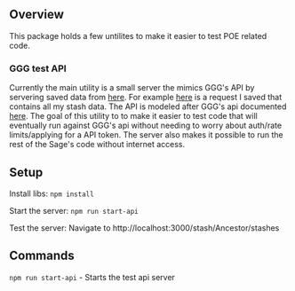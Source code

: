 ## Overview
This package holds a few untilites to make it easier to test POE related code. 


### GGG test API
Currently the main utility is a small server the mimics GGG's API by servering saved data from [here](https://github.com/PoeStack/poestack-sage/tree/main/poe-test-env/poe-api-data/). For example [here](https://github.com/PoeStack/poestack-sage/blob/main/poe-test-env/poe-api-data/stash/Ancestor/stashes.json) is a request I saved that contains all my stash data. The API is modeled after GGG's api documented [here](https://www.pathofexile.com/developer/docs/reference). The goal of this utility to to make it easier to test code that will eventually run against GGG's api without needing to worry about auth/rate limits/applying for a API token. The server also makes it possible to run the rest of the Sage's code without internet access.

## Setup
Install libs: `npm install`

Start the server: `npm run start-api`

Test the server: Navigate to http://localhost:3000/stash/Ancestor/stashes


## Commands
`npm run start-api` - Starts the test api server
